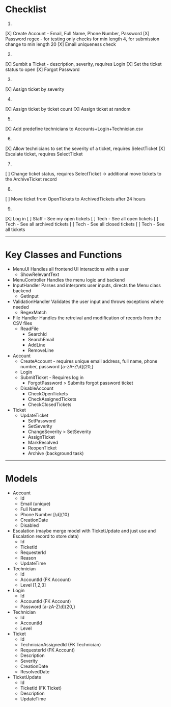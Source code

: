 # Checklist
1.
[X] Create Account - Email, Full Name, Phone Number, Password
[X] Password regex - for testing only checks for min length 4, for submission change to min length 20
[X] Email uniqueness check

2.
[X] Sumbit a Ticket - description, severity, requires Login
[X] Set the ticket status to open
[X] Forgot Password

3.
[X] Assign ticket by severity

4.
[X] Assign ticket by ticket count
[X] Assign ticket at random

5.
[X] Add predefine technicians to Accounts+Login+Technician.csv

6.
[X] Allow technicians to set the severity of a ticket, requires SelectTicket
[X] Escalate ticket, requires SelectTicket

7.
[ ] Change ticket status, requires SelectTicket
-> additional move tickets to the ArchiveTicket record

8.
[ ] Move ticket from OpenTickets to ArchivedTickets after 24 hours

9.
[X] Log in
[ ] Staff - See my open tickets
[ ] Tech - See all open tickets
[ ] Tech - See all archived tickets
[ ] Tech - See all closed tickets
[ ] Tech - See all tickets

---
# Key Classes and Functions
- MenuUI
  Handles all frontend UI interactions with a user
	- ShowRelevantText
- MenuController
  Handles the menu logic and backend
- InputHandler
	Parses and interprets user inputs, directs the Menu class backend
  - GetInput
- ValidationHandler
  Validates the user input and throws exceptions where needed
  - RegexMatch
- File Handler
  Handles the retreival and modification of records from the CSV files
  - ReadFile
	- SearchId
	- SearchEmail
	- AddLine
	- RemoveLine
- Account
  - CreateAccount - requires unique email address, full name, phone number, password [a-zA-Z\d]{20,}
  - Login
  - SubmitTicket - Requires log in
	- ForgotPassword > Submits forgot password ticket
  - DisableAccount
	- CheckOpenTickets
	- CheckAssignedTickets
	- CheckClosedTickets
- Ticket
  - UpdateTicket
	- SetPassword
	- SetSeverity
	- ChangeSeverity > SetSeverity
	- AssignTicket
	- MarkResolved
	- ReopenTicket
	- Archive (background task)

---
# Models
- Account
	- Id
	- Email (unique)
	- Full Name
	- Phone Number [\d]{10}
	- CreationDate
	- Disabled
- Escalation (maybe merge model with TicketUpdate and just use and Escalation record to store data)
	- Id
	- TicketId
	- RequesterId
	- Reason
	- UpdateTime
- Technician
	- Id
	- AccountId (FK Account)
	- Level [1,2,3]
- Login
	- Id
	- AccountId (FK Account)
	- Password [a-zA-Z\d]{20,}
- Technician
	- Id
	- AccountId
	- Level
- Ticket
	- Id
	- TechnicianAssignedId (FK Technician)
	- RequesterId (FK Account)
	- Description
	- Severity
	- CreationDate
	- ResolvedDate
- TicketUpdate
	- Id
	- TicketId (FK Ticket)
	- Description
	- UpdateTime

